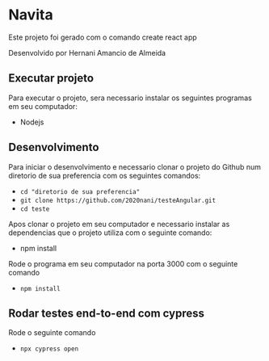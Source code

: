 # Navita

Este projeto foi gerado com o comando create react app

Desenvolvido por Hernani Amancio de Almeida


## Executar projeto

Para executar o projeto, sera necessario instalar os seguintes programas em seu computador:

- Nodejs 


## Desenvolvimento

Para iniciar o desenvolvimento e necessario clonar o projeto do Github num diretorio de sua preferencia com os seguintes comandos:


- `cd "diretorio de sua preferencia"`
- `git clone https://github.com/2020nani/testeAngular.git`
- `cd teste`


Apos clonar o projeto em seu computador e necessario instalar as dependencias que o projeto utiliza com o seguinte comando:


- npm install

Rode o programa em seu computador na porta 3000 com o seguinte comando

- `npm install`

## Rodar testes end-to-end com cypress

Rode o seguinte comando 
- `npx cypress open`

